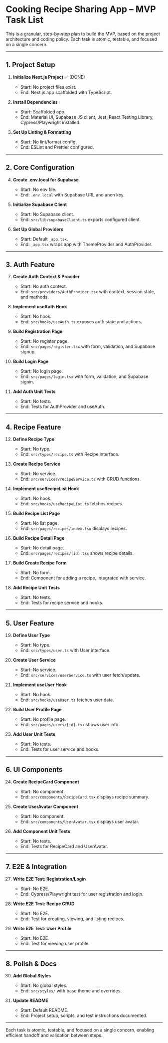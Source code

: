 # Cooking Recipe Sharing App – MVP Task List

This is a granular, step-by-step plan to build the MVP, based on the project architecture and coding policy. Each task is atomic, testable, and focused on a single concern.

---

## 1. Project Setup

1. **Initialize Next.js Project** ✅ (DONE)

   - Start: No project files exist.
   - End: Next.js app scaffolded with TypeScript.

2. **Install Dependencies**

   - Start: Scaffolded app.
   - End: Material UI, Supabase JS client, Jest, React Testing Library, Cypress/Playwright installed.

3. **Set Up Linting & Formatting**
   - Start: No lint/format config.
   - End: ESLint and Prettier configured.

---

## 2. Core Configuration

4. **Create .env.local for Supabase**

   - Start: No env file.
   - End: `.env.local` with Supabase URL and anon key.

5. **Initialize Supabase Client**

   - Start: No Supabase client.
   - End: `src/lib/supabaseClient.ts` exports configured client.

6. **Set Up Global Providers**
   - Start: Default `_app.tsx`.
   - End: `_app.tsx` wraps app with ThemeProvider and AuthProvider.

---

## 3. Auth Feature

7. **Create Auth Context & Provider**

   - Start: No auth context.
   - End: `src/providers/AuthProvider.tsx` with context, session state, and methods.

8. **Implement useAuth Hook**

   - Start: No hook.
   - End: `src/hooks/useAuth.ts` exposes auth state and actions.

9. **Build Registration Page**

   - Start: No register page.
   - End: `src/pages/register.tsx` with form, validation, and Supabase signup.

10. **Build Login Page**

    - Start: No login page.
    - End: `src/pages/login.tsx` with form, validation, and Supabase signin.

11. **Add Auth Unit Tests**
    - Start: No tests.
    - End: Tests for AuthProvider and useAuth.

---

## 4. Recipe Feature

12. **Define Recipe Type**

    - Start: No type.
    - End: `src/types/recipe.ts` with Recipe interface.

13. **Create Recipe Service**

    - Start: No service.
    - End: `src/services/recipeService.ts` with CRUD functions.

14. **Implement useRecipeList Hook**

    - Start: No hook.
    - End: `src/hooks/useRecipeList.ts` fetches recipes.

15. **Build Recipe List Page**

    - Start: No list page.
    - End: `src/pages/recipes/index.tsx` displays recipes.

16. **Build Recipe Detail Page**

    - Start: No detail page.
    - End: `src/pages/recipes/[id].tsx` shows recipe details.

17. **Build Create Recipe Form**

    - Start: No form.
    - End: Component for adding a recipe, integrated with service.

18. **Add Recipe Unit Tests**
    - Start: No tests.
    - End: Tests for recipe service and hooks.

---

## 5. User Feature

19. **Define User Type**

    - Start: No type.
    - End: `src/types/user.ts` with User interface.

20. **Create User Service**

    - Start: No service.
    - End: `src/services/userService.ts` with user fetch/update.

21. **Implement useUser Hook**

    - Start: No hook.
    - End: `src/hooks/useUser.ts` fetches user data.

22. **Build User Profile Page**

    - Start: No profile page.
    - End: `src/pages/users/[id].tsx` shows user info.

23. **Add User Unit Tests**
    - Start: No tests.
    - End: Tests for user service and hooks.

---

## 6. UI Components

24. **Create RecipeCard Component**

    - Start: No component.
    - End: `src/components/RecipeCard.tsx` displays recipe summary.

25. **Create UserAvatar Component**

    - Start: No component.
    - End: `src/components/UserAvatar.tsx` displays user avatar.

26. **Add Component Unit Tests**
    - Start: No tests.
    - End: Tests for RecipeCard and UserAvatar.

---

## 7. E2E & Integration

27. **Write E2E Test: Registration/Login**

    - Start: No E2E.
    - End: Cypress/Playwright test for user registration and login.

28. **Write E2E Test: Recipe CRUD**

    - Start: No E2E.
    - End: Test for creating, viewing, and listing recipes.

29. **Write E2E Test: User Profile**
    - Start: No E2E.
    - End: Test for viewing user profile.

---

## 8. Polish & Docs

30. **Add Global Styles**

    - Start: No global styles.
    - End: `src/styles/` with base theme and overrides.

31. **Update README**
    - Start: Default README.
    - End: Project setup, scripts, and test instructions documented.

---

Each task is atomic, testable, and focused on a single concern, enabling efficient handoff and validation between steps.
